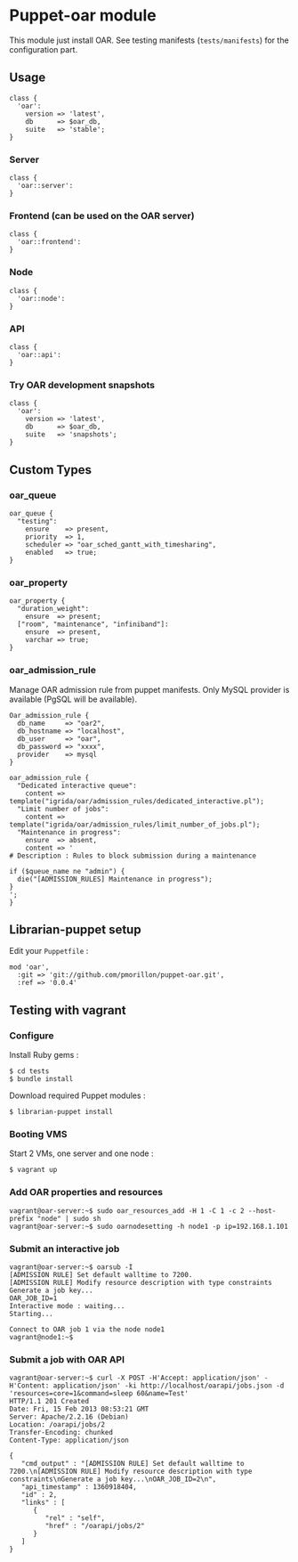 # Puppet-oar module

This module just install OAR. See testing manifests (`tests/manifests`) for the configuration part.

## Usage

```Puppet
class {
  'oar':
    version => 'latest',
    db      => $oar_db,
    suite   => 'stable';
}
```

### Server

```Puppet
class {
  'oar::server':
}
```

### Frontend (can be used on the OAR server)

```Puppet
class {
  'oar::frontend':
}
```

### Node

```Puppet
class {
  'oar::node':
}
```

### API

```Puppet
class {
  'oar::api':
}
```

### Try OAR development snapshots

```Puppet
class {
  'oar':
    version => 'latest',
    db      => $oar_db,
    suite   => 'snapshots';
}
```


## Custom Types

### oar_queue

    oar_queue {
      "testing":
        ensure    => present,
        priority  => 1,
        scheduler => "oar_sched_gantt_with_timesharing",
        enabled   => true;
    }


### oar_property

    oar_property {
      "duration_weight":
        ensure  => present;
      ["room", "maintenance", "infiniband"]:
        ensure  => present,
        varchar => true;
    }


### oar_admission_rule

Manage OAR admission rule from puppet manifests. Only MySQL provider is available (PgSQL will be available).

    Oar_admission_rule {
      db_name     => "oar2",
      db_hostname => "localhost",
      db_user     => "oar",
      db_password => "xxxx",
      provider    => mysql
    }
    
    oar_admission_rule {
      "Dedicated interactive queue":
        content => template("igrida/oar/admission_rules/dedicated_interactive.pl");
      "Limit number of jobs":
        content => template("igrida/oar/admission_rules/limit_number_of_jobs.pl");
      "Maintenance in progress":
        ensure  => absent,
        content => '
    # Description : Rules to block submission during a maintenance
    
    if ($queue_name ne "admin") {
      die("[ADMISSION_RULES] Maintenance in progress");
    }
    ';
    }


## Librarian-puppet setup

Edit your `Puppetfile` :

    mod 'oar',
      :git => 'git://github.com/pmorillon/puppet-oar.git',
      :ref => '0.0.4'


## Testing with vagrant

### Configure

Install Ruby gems :

    $ cd tests
    $ bundle install

Download required Puppet modules :

    $ librarian-puppet install

### Booting VMS

Start 2 VMs, one server and one node :

    $ vagrant up

### Add OAR properties and resources

    vagrant@oar-server:~$ sudo oar_resources_add -H 1 -C 1 -c 2 --host-prefix "node" | sudo sh
    vagrant@oar-server:~$ sudo oarnodesetting -h node1 -p ip=192.168.1.101

### Submit an interactive job

    vagrant@oar-server:~$ oarsub -I
    [ADMISSION RULE] Set default walltime to 7200.
    [ADMISSION RULE] Modify resource description with type constraints
    Generate a job key...
    OAR_JOB_ID=1
    Interactive mode : waiting...
    Starting...

    Connect to OAR job 1 via the node node1
    vagrant@node1:~$

### Submit a job with OAR API

    vagrant@oar-server:~$ curl -X POST -H'Accept: application/json' -H'Content: application/json' -ki http://localhost/oarapi/jobs.json -d 'resources=core=1&command=sleep 60&name=Test'
    HTTP/1.1 201 Created
    Date: Fri, 15 Feb 2013 08:53:21 GMT
    Server: Apache/2.2.16 (Debian)
    Location: /oarapi/jobs/2
    Transfer-Encoding: chunked
    Content-Type: application/json
    
    {
       "cmd_output" : "[ADMISSION RULE] Set default walltime to 7200.\n[ADMISSION RULE] Modify resource description with type constraints\nGenerate a job key...\nOAR_JOB_ID=2\n",
       "api_timestamp" : 1360918404,
       "id" : 2,
       "links" : [
          {
             "rel" : "self",
             "href" : "/oarapi/jobs/2"
          }
       ]
    }

